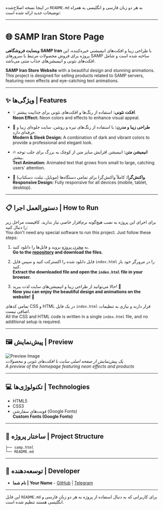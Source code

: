 در اینجا نسخه اصلاح‌شده `README.md` به هر دو زبان فارسی و انگلیسی به همراه توضیحات جدید ارائه شده است:

---

# 🌐 SAMP Iran Store Page

**وبسایت فروشگاهی SAMP Iran** با طراحی زیبا و افکت‌های انیمیشنی خیره‌کننده. این پروژه برای فروش محصولات مرتبط با سرورهای SAMP ساخته شده است و شامل افکت‌های نئونی و انیمیشن‌های جذاب متنی می‌باشد.

**SAMP Iran Store Website** with a beautiful design and stunning animations. This project is designed for selling products related to SAMP servers, featuring neon effects and eye-catching text animations.

---

## ✨ ویژگی‌ها | Features

- 💡 **افکت نئونی:** استفاده از رنگ‌ها و افکت‌های نئونی برای جذابیت بیشتر.  
  **Neon Effect:** Neon colors and effects to enhance visual appeal.

- 🎨 **طراحی زیبا و مدرن:** با استفاده از رنگ‌های تیره و روشن، سایت جلوه‌ای زیبا و حرفه‌ای دارد.  
  **Modern & Sleek Design:** A combination of dark and vibrant colors to provide a professional and elegant look.

- 🔥 **انیمیشن متن:** انیمیشن افزایش سایز متن از کوچک به بزرگ برای جلب توجه بیشتر.  
  **Text Animation:** Animated text that grows from small to large, catching users' attention.

- 📱 **واکنش‌گرا:** کاملاً واکنش‌گرا برای تمامی دستگاه‌ها (موبایل، تبلت، دسکتاپ).  
  **Responsive Design:** Fully responsive for all devices (mobile, tablet, desktop).

---

## 📋 دستورالعمل اجرا | How to Run

برای اجرای این پروژه به نصب هیچ‌گونه نرم‌افزار خاصی نیاز ندارید. کافیست مراحل زیر را دنبال کنید:  
You don't need any special software to run this project. Just follow these steps:

1. به [مخزن پروژه](https://github.com/SeniorAm/shop-WebPage) بروید و فایل‌ها را دانلود کنید.  
   **Go to the [repository](https://github.com/SeniorAm/shop-WebPage) and download the files.**

2. فایل دانلود شده را اکسترکت کنید و سپس فایل `index.html` را در مرورگر خود باز کنید.  
   **Extract the downloaded file and open the `index.html` file in your browser.**

3. حالا می‌توانید از طراحی زیبا و انیمیشن‌های سایت لذت ببرید! 🎉  
   **Now you can enjoy the beautiful design and animations on the website!** 🎉

تمامی کدهای CSS و HTML در یک فایل `index.html` قرار دارند و نیازی به تنظیمات اضافی نیست.  
All the CSS and HTML code is written in a single `index.html` file, and no additional setup is required.

---

## 🖼️ پیش‌نمایش | Preview

![Preview Image]([https://s8.uupload.ir/files/img_20240905_190150_b8k3.jpg])  
*یک پیش‌نمایش از صفحه اصلی سایت با افکت‌های نئونی و محصولات*  
*A preview of the homepage featuring neon effects and products*

---

## 💻 تکنولوژی‌ها | Technologies

- HTML5
- CSS3
- فونت‌های سفارشی (Google Fonts)  
  **Custom Fonts (Google Fonts)**

---

## 📂 ساختار پروژه | Project Structure

```
├── samp.html
└── README.md
```

---

## 🚀 توسعه‌دهنده | Developer

- **نام شما | Your Name** - [GitHub](https://GitHub.com/seniorAm) | [Telegram](https://t.me/BrunoDiktator)

---

این فایل `README.md` برای کاربرانی که به دنبال استفاده از پروژه به هر دو زبان فارسی و انگلیسی هستند تنظیم شده است.
